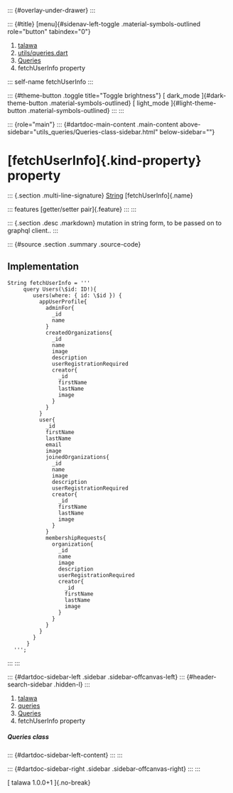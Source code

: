 ::: {#overlay-under-drawer}
:::

::: {#title}
[menu]{#sidenav-left-toggle .material-symbols-outlined role="button"
tabindex="0"}

1.  [talawa](../../index.html)
2.  [utils/queries.dart](../../utils_queries/)
3.  [Queries](../../utils_queries/Queries-class.html)
4.  fetchUserInfo property

::: self-name
fetchUserInfo
:::

::: {#theme-button .toggle title="Toggle brightness"}
[ dark_mode ]{#dark-theme-button .material-symbols-outlined} [
light_mode ]{#light-theme-button .material-symbols-outlined}
:::
:::

::: {role="main"}
::: {#dartdoc-main-content .main-content above-sidebar="utils_queries/Queries-class-sidebar.html" below-sidebar=""}
<div>

# [fetchUserInfo]{.kind-property} property

</div>

::: {.section .multi-line-signature}
[String](https://api.flutter.dev/flutter/dart-core/String-class.html)
[fetchUserInfo]{.name}

::: features
[getter/setter pair]{.feature}
:::
:::

::: {.section .desc .markdown}
mutation in string form, to be passed on to graphql client..
:::

::: {#source .section .summary .source-code}
## Implementation

``` language-dart
String fetchUserInfo = '''
     query Users(\$id: ID!){
        users(where: { id: \$id }) {
          appUserProfile{
            adminFor{
              _id
              name
            }
            createdOrganizations{
              _id
              name
              image
              description
              userRegistrationRequired
              creator{
                _id
                firstName
                lastName
                image
              }
            }
          }
          user{
            _id
            firstName
            lastName
            email
            image
            joinedOrganizations{
              _id
              name
              image
              description
              userRegistrationRequired
              creator{
                _id
                firstName
                lastName
                image
              }
            }
            membershipRequests{
              organization{
                _id
                name
                image
                description
                userRegistrationRequired
                creator{
                  _id
                  firstName
                  lastName
                  image
                }
              }
            }
          }
        }
      }
  ''';
```
:::
:::

::: {#dartdoc-sidebar-left .sidebar .sidebar-offcanvas-left}
::: {#header-search-sidebar .hidden-l}
:::

1.  [talawa](../../index.html)
2.  [queries](../../utils_queries/)
3.  [Queries](../../utils_queries/Queries-class.html)
4.  fetchUserInfo property

##### Queries class

::: {#dartdoc-sidebar-left-content}
:::
:::

::: {#dartdoc-sidebar-right .sidebar .sidebar-offcanvas-right}
:::
:::

[ talawa 1.0.0+1 ]{.no-break}
